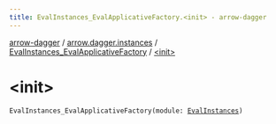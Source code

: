 ```yaml
---
title: EvalInstances_EvalApplicativeFactory.<init> - arrow-dagger
---
```


[arrow-dagger](../../index.html) / [arrow.dagger.instances](../index.html) / [EvalInstances_EvalApplicativeFactory](index.html) / [&lt;init&gt;](./-init-.html)

# &lt;init&gt;

`EvalInstances_EvalApplicativeFactory(module: `[`EvalInstances`](../-eval-instances/index.html)`)`